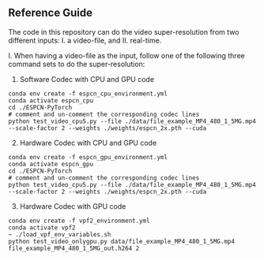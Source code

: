 ## Reference Guide

The code in this repository can do the video super-resolution from two different inputs: I. a video-file, and II. real-time.

I. When having a video-file as the input, follow one of the following three command sets to do the super-resolution:

1. Software Codec with CPU and GPU code

``` shell
conda env create -f espcn_cpu_environment.yml
conda activate espcn_cpu
cd ./ESPCN-PyTorch
# comment and un-comment the corresponding codec lines
python test_video_cpu5.py --file ./data/file_example_MP4_480_1_5MG.mp4 --scale-factor 2 --weights ./weights/espcn_2x.pth --cuda
```

2. Hardware Codec with CPU and GPU code

``` shell
conda env create -f espcn_gpu_environment.yml
conda activate espcn_gpu
cd ./ESPCN-PyTorch
# comment and un-comment the corresponding codec lines
python test_video_cpu5.py --file ./data/file_example_MP4_480_1_5MG.mp4 --scale-factor 2 --weights ./weights/espcn_2x.pth --cuda
```

3. Hardware Codec with GPU code

``` shell
conda env create -f vpf2_environment.yml
conda activate vpf2
~ ./load_vpf_env_variables.sh
python test_video_onlygpu.py data/file_example_MP4_480_1_5MG.mp4 file_example_MP4_480_1_5MG_out.h264 2
```

